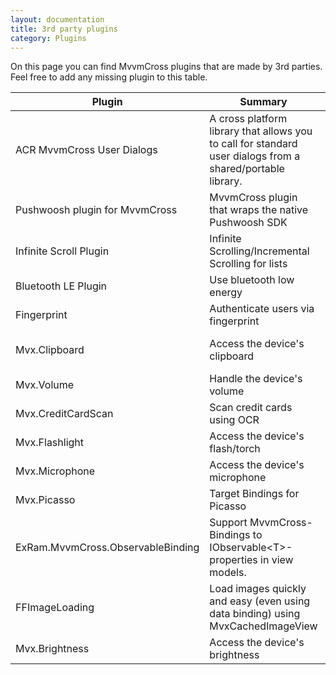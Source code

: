 ```yaml
---
layout: documentation
title: 3rd party plugins
category: Plugins
---
```


On this page you can find MvvmCross plugins that are made by 3rd parties. Feel free to add any missing plugin to this table.

Plugin | Summary | Platforms | Link
--- | --- | --- | ---
ACR MvvmCross User Dialogs | A cross platform library that allows you to call for standard user dialogs from a shared/portable library. | Android, iOS, Windows Phone 8.0, UWP | [Nuget](https://www.nuget.org/packages/Acr.MvvmCross.Plugins.UserDialogs/)
Pushwoosh plugin for MvvmCross | MvvmCross plugin that wraps the native Pushwoosh SDK | Android, iOS | [Nuget](https://www.nuget.org/packages/SoToGo.Plugins.Pushwoosh/)
Infinite Scroll Plugin | Infinite Scrolling/Incremental Scrolling for lists | Android, iOS, UWP | [Github](https://github.com/HBSequence/Sequence.Plugins)
Bluetooth LE Plugin | Use bluetooth low energy | Android, iOS | [Nuget](https://www.nuget.org/packages/MvvmCross.Plugin.BLE/)
Fingerprint | Authenticate users via fingerprint | Android, iOS, UWP | [Nuget](https://www.nuget.org/packages/MvvmCross.Plugins.Fingerprint/)
Mvx.Clipboard | Access the device's clipboard | Android, iOS, WPF, UWP | [Github](https://github.com/willsb/Mvx.Clipboard)
Mvx.Volume | Handle the device's volume | Android, iOS | [Github](https://github.com/willsb/Mvx.Volume)
Mvx.CreditCardScan | Scan credit cards using OCR | Android, iOS | [Github](https://github.com/willsb/Mvx.CreditCardScan)
Mvx.Flashlight | Access the device's flash/torch | Android, iOS | [Github](https://github.com/willsb/Mvx.Flashlight)
Mvx.Microphone | Access the device's microphone | Android, iOS | [Github](https://github.com/willsb/Mvx.Microphone)
Mvx.Picasso | Target Bindings for Picasso | Android | [Github](https://github.com/willsb/Mvx.Picasso)
ExRam.MvvmCross.ObservableBinding | Support MvvmCross-Bindings to IObservable&lt;T&gt;-properties in view models. | All | [Github](https://github.com/ExRam/ExRam.MvvmCross.ObservableBinding)
FFImageLoading | Load images quickly and easy (even using data binding) using MvxCachedImageView | Android, iOS, Mac, Windows, Tizen | [Github](https://github.com/luberda-molinet/FFImageLoading/wiki/MvvmCross)
Mvx.Brightness | Access the device's brightness | Android, iOS | [Nuget](https://www.nuget.org/packages/Mvx.Brightness/)
